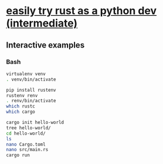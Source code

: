 # [easily try rust as a python dev (intermediate)](https://www.youtube.com/watch?v=ZGlEIetFNf0)

## Interactive examples

### Bash

```bash
virtualenv venv
. venv/bin/activate

pip install rustenv
rustenv renv
. renv/bin/activate
which rustc
which cargo

cargo init hello-world
tree hello-world/
cd hello-world/
ls
nano Cargo.toml
nano src/main.rs
cargo run
```
